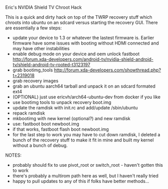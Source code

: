 Eric's NVIDIA Shield TV Chroot Hack

This is a quick and dirty hack on top of the TWRP recovery stuff
which chroots into ubuntu on an sdcard versus starting the recovery
GUI.  There are essentially a few steps:
* update your device to 1.3 or whatever the lastest firmware is.  Earlier firmware have some issues with booting without HDMI connected and may have other instabilities
* enable debug mode on your device and oem unlock fastboot 
  http://forum.xda-developers.com/android-tv/nvidia-shield-android-tv/shield-android-tv-rooted-t3123197
* grab bootimg_tools
  http://forum.xda-developers.com/showthread.php?t=2319018
* grab recovery images 
* grab an ubuntu aarch64 tarball and unpack it on an sdcard formated ext4
* (OPTIONAL) just use ericvh/arch64-ubuntu-dev from docker if you like
* use bootimg tools to unpack recovery boot.img
* update the ramdisk with init.rc and add/update /sbin/ubuntu
* repack ramdisk
* mkbootimg with new kernel (optional?) and new ramdisk
* use: fastboot boot newboot.img
* if that works, fastboot flash boot newboot.img
* for the last step to work you may have to cut down ramdisk, I deleted a bunch of the recovery stuff to make it fit in mine and built my kernel without a bunch of debug.

NOTES:
* probably should fix to use pivot_root or switch_root - haven't gotten this to work
* there's probably a multirom path here as well, but I haven't really tried
* happy to pull updates to any of this if folks have better methods...
